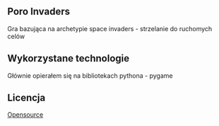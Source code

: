 ## Poro Invaders 

Gra bazująca na archetypie space invaders - strzelanie do ruchomych celów 

## Wykorzystane technologie 

Głównie opierałem się na bibliotekach pythona - pygame 

## Licencja 

[Opensource](https://opensource.org/osd)
